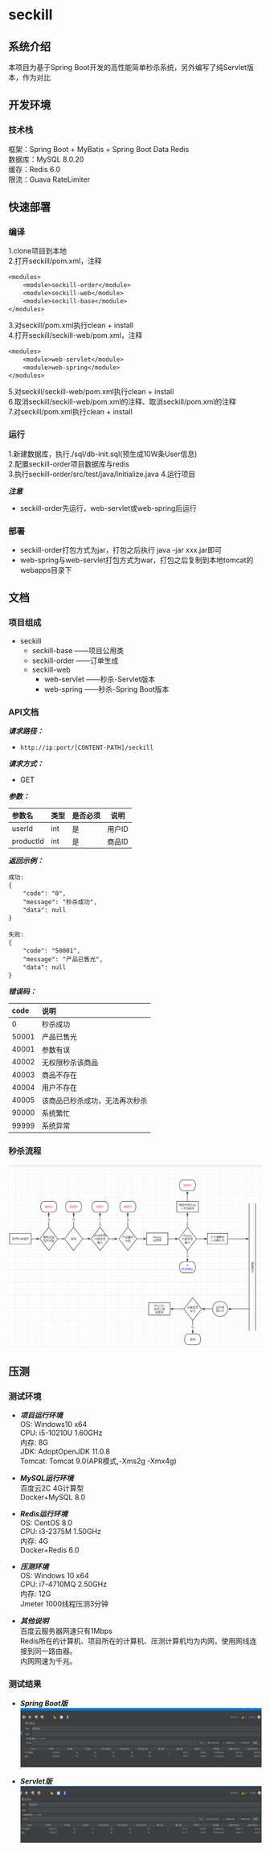 # seckill

## 系统介绍
本项目为基于Spring Boot开发的高性能简单秒杀系统，另外编写了纯Servlet版本，作为对比

## 开发环境
### 技术栈
框架：Spring Boot + MyBatis + Spring Boot Data Redis  
数据库：MySQL 8.0.20  
缓存：Redis 6.0  
限流：Guava RateLimiter

## 快速部署
### 编译
1.clone项目到本地  
2.打开seckill/pom.xml，注释  
```
<modules>
    <module>seckill-order</module>
    <module>seckill-web</module>
    <module>seckill-base</module>
</modules>
```
3.对seckill/pom.xml执行clean + install  
4.打开seckill/seckill-web/pom.xml，注释  
```
<modules>
    <module>web-servlet</module>
    <module>web-spring</module>
</modules>
```
5.对seckill/seckill-web/pom.xml执行clean + install  
6.取消seckill/seckill-web/pom.xml的注释、取消seckill/pom.xml的注释  
7.对seckill/pom.xml执行clean + install  

### 运行
1.新建数据库，执行./sql/db-init.sql(预生成10W条User信息)  
2.配置seckill-order项目数据库与redis  
3.执行seckill-order/src/test/java/Initialize.java
4.运行项目  

___注意___
- seckill-order先运行，web-servlet或web-spring后运行
### 部署
- seckill-order打包方式为jar，打包之后执行 java -jar xxx.jar即可  
- web-spring与web-servlet打包方式为war，打包之后复制到本地tomcat的webapps目录下  
## 文档
### 项目组成
* seckill
    * seckill-base ——项目公用类
    * seckill-order ——订单生成
    * seckill-web
        * web-servlet ——秒杀-Servlet版本
        * web-spring ——秒杀-Spring Boot版本
### API文档
___请求路径：___
- ` http://ip:port/[CONTENT-PATH]/seckill `  

___请求方式：___
- GET

___参数：___  

|参数名|类型|是否必须|说明|
|:-----  |:-----|:-----|-----|
|userId|int|是|用户ID|
|productId|int|是|商品ID|

___返回示例：___
```
成功:
{
    "code": "0",
    "message": "秒杀成功",
    "data": null
}

失败:
{
    "code": "50001",
    "message": "产品已售光",
    "data": null
}
```
___错误码：___  

|code|说明|
|:-----  |:-----|
|0|秒杀成功|
|50001|产品已售光|
|40001|参数有误|
|40002|无权限秒杀该商品|
|40003|商品不存在|
|40004|用户不存在|
|40005|该商品已秒杀成功，无法再次秒杀|
|90000|系统繁忙|
|99999|系统异常|
### 秒杀流程
![image](./source/img/秒杀流程.png)

## 压测
### 测试环境
- ___项目运行环境___   
OS: Windows10 x64  
CPU: i5-10210U 1.60GHz  
内存: 8G  
JDK: AdoptOpenJDK 11.0.8  
Tomcat: Tomcat 9.0(APR模式,-Xms2g -Xmx4g)  

- ___MySQL运行环境___  
百度云2C 4G计算型  
Docker+MySQL 8.0

- ___Redis运行环境___  
OS: CentOS 8.0  
CPU: i3-2375M 1.50GHz  
内存: 4G  
Docker+Redis 6.0

- ___压测环境___  
OS: Windows 10 x64  
CPU: i7-4710MQ 2.50GHz  
内存: 12G  
Jmeter  1000线程压测3分钟

- ___其他说明___  
百度云服务器网速只有1Mbps  
Redis所在的计算机、项目所在的计算机、压测计算机均为内网，使用网线连接到同一路由器。  
内网网速为千兆。

### 测试结果
- ___Spring Boot版___  
![image](./source/img/压测-SpringBoot.png)  

- ___Servlet版___  
![image](./source/img/压测-Servlet.png)